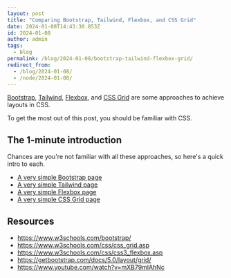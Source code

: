 ```yaml
---
layout: post
title: "Comparing Bootstrap, Tailwind, Flexbox, and CSS Grid"
date: 2024-01-08T14:43:30.853Z
id: 2024-01-08
author: admin
tags:
  - blog
permalink: /blog/2024-01-08/bootstrap-tailwind-flexbox-grid/
redirect_from:
  - /blog/2024-01-08/
  - /node/2024-01-08/
---
```


[Bootstrap](https://getbootstrap.com), [Tailwind](https://tailwindcss.com), [Flexbox](https://css-tricks.com/snippets/css/a-guide-to-flexbox/), and [CSS Grid](https://css-tricks.com/snippets/css/complete-guide-grid/) are some approaches to achieve layouts in CSS.

To get the most out of this post, you should be familiar with CSS.

The 1-minute introduction
-----

Chances are you're not familiar with all these approaches, so here's a quick intro to each.

* [A very simple Bootstrap page](/static/bootstrap.html)
* [A very simple Tailwind page](/static/tailwind.html)
* [A very simple Flexbox page](/static/flexbox.html)
* [A very simple CSS Grid page](/static/grid.html)

Resources
-----

* https://www.w3schools.com/bootstrap/
* https://www.w3schools.com/css/css_grid.asp
* https://www.w3schools.com/css/css3_flexbox.asp
* https://getbootstrap.com/docs/5.0/layout/grid/
* https://www.youtube.com/watch?v=mXB79mlAhNc
